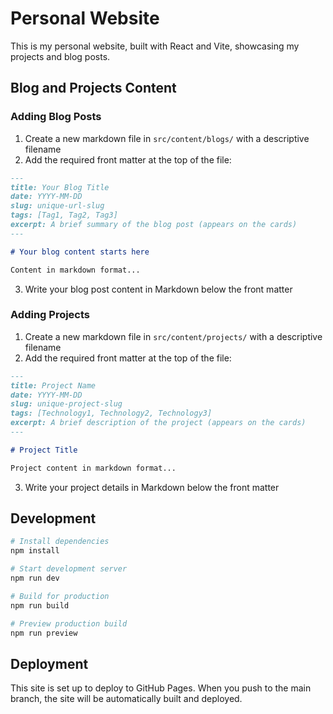 # Personal Website

This is my personal website, built with React and Vite, showcasing my projects and blog posts.

## Blog and Projects Content

### Adding Blog Posts

1. Create a new markdown file in `src/content/blogs/` with a descriptive filename
2. Add the required front matter at the top of the file:

```md
---
title: Your Blog Title
date: YYYY-MM-DD
slug: unique-url-slug
tags: [Tag1, Tag2, Tag3]
excerpt: A brief summary of the blog post (appears on the cards)
---

# Your blog content starts here

Content in markdown format...
```

3. Write your blog post content in Markdown below the front matter

### Adding Projects

1. Create a new markdown file in `src/content/projects/` with a descriptive filename
2. Add the required front matter at the top of the file:

```md
---
title: Project Name
date: YYYY-MM-DD
slug: unique-project-slug
tags: [Technology1, Technology2, Technology3]
excerpt: A brief description of the project (appears on the cards)
---

# Project Title

Project content in markdown format...
```

3. Write your project details in Markdown below the front matter

## Development

```bash
# Install dependencies
npm install

# Start development server
npm run dev

# Build for production
npm run build

# Preview production build
npm run preview
```

## Deployment

This site is set up to deploy to GitHub Pages. When you push to the main branch, the site will be automatically built and deployed.
